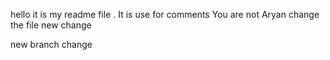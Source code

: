 hello it is my readme file . It is use for comments
You are not
Aryan change the file
new change

new branch change